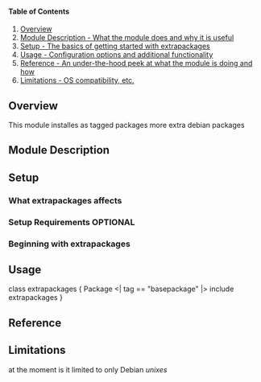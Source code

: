 #### Table of Contents

1. [Overview](#overview)
2. [Module Description - What the module does and why it is useful](#module-description)
3. [Setup - The basics of getting started with extrapackages](#setup)
4. [Usage - Configuration options and additional functionality](#usage)
5. [Reference - An under-the-hood peek at what the module is doing and how](#reference)
5. [Limitations - OS compatibility, etc.](#limitations)

## Overview

This module installes as tagged packages more extra debian packages

## Module Description

## Setup

### What extrapackages affects

### Setup Requirements **OPTIONAL**

### Beginning with extrapackages

## Usage
class extrapackages {
  Package <| tag == "basepackage" |>
  include extrapackages
}
## Reference

## Limitations

at the moment is it limited to only Debian *unixes*